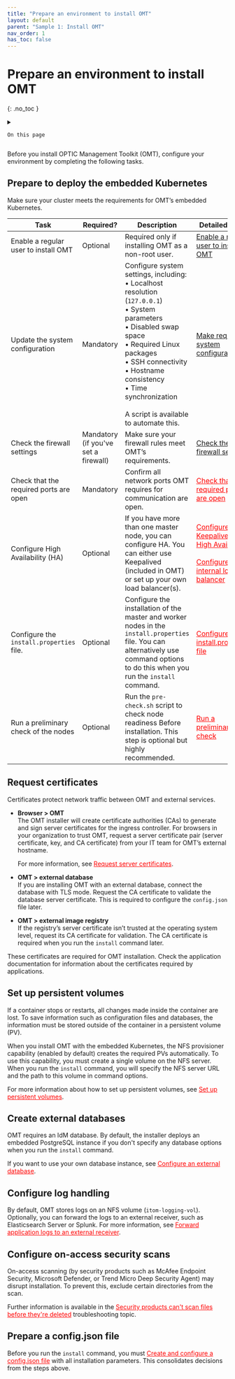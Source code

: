 ```yaml
---
title: "Prepare an environment to install OMT"
layout: default
parent: "Sample 1: Install OMT"
nav_order: 1
has_toc: false
---
```


# Prepare an environment to install OMT
{: .no_toc }

<details close markdown="block">
  <summary>
  
    On this page
	
  </summary>
  {: .text-delta }
- TOC
{:toc}
</details>

Before you install OPTIC Management Toolkit (OMT), configure your environment by completing the following tasks.

## Prepare to deploy the embedded Kubernetes ##

Make sure your cluster meets the requirements for OMT’s embedded Kubernetes.


|  Task   |  Required?   |  Description  |  Detailed steps|
| --- | --- | --- | --- |
| Enable a regular user to install OMT  |  Optional  |  Required only if installing OMT as a non-root user.  |  [Enable a regular user to install OMT](/pages/write/create_sudouser.html)|
| Update the system configuration  |  Mandatory  |  Configure system settings, including: <br> • Localhost resolution (`127.0.0.1`)<br> • System parameters<br> • Disabled swap space<br> • Required Linux packages<br> • SSH connectivity<br> • Hostname consistency<br> • Time synchronization<br><br>A script is available to automate this. |  [Make required system configurations](/pages/write/system_config.html)  |
| Check the firewall settings  |  Mandatory (if you've set a firewall)  | Make sure your firewall rules meet OMT’s requirements.  |  [Check the firewall settings](/pages/write/firewall_settings.html)  |
| Check that the required ports are open | Mandatory | Confirm all network ports OMT requires for communication are open. | <span style="color: red;"><u>Check that the required ports are open</u></span> |
| Configure High Availability (HA) | Optional | If you have more than one master node, you can configure HA. You can either use Keepalived (included in OMT) or set up your own load balancer(s). | <span style="color: red;"><u>Configure Keepalived for High Availability</u></span><br/><br/><span style="color: red;"><u>Configure an internal load balancer</u></span> |
| Configure the `install.properties` file. | Optional | Configure the installation of the master and worker nodes in the `install.properties` file. You can alternatively use command options to do this when you run the `install` command. | <span style="color: red;"><u>Configure the install.properties file</u></span> |
| Run a preliminary check of the nodes | Optional | Run the `pre-check.sh` script to check node readiness Before installation. This step is optional but highly recommended.| <span style="color: red;"><u>Run a preliminary check</u></span> |

## Request certificates ##

Certificates protect network traffic between OMT and external services. 

*   **Browser > OMT**  
    The OMT installer will create certificate authorities (CAs) to generate and sign server certificates for the ingress controller. For browsers in your organization to trust OMT, request a server certificate pair (server certificate, key, and CA certificate) from your IT team for OMT’s external hostname.
	
	For more information, see <span style="color: red;"><u>Request server certificates</u></span>.
*   **OMT > external database**  
    If you are installing OMT with an external database, connect the database with TLS mode. Request the CA certificate to validate the database server certificate. This is required to configure the `config.json` file later.
*   **OMT > external image registry**  
    If the registry’s server certificate isn’t trusted at the operating system level, request its CA certificate for validation. The CA certificate is required when you run the `install` command later.
	
These certificates are required for OMT installation. Check the application documentation for information about the certificates required by applications.

## Set up persistent volumes ##

If a container stops or restarts, all changes made inside the container are lost. To save information such as configuration files and databases, the information must be stored outside of the container in a persistent volume (PV).

When you install OMT with the embedded Kubernetes, the NFS provisioner capability (enabled by default) creates the required PVs automatically. To use this capability, you must create a single volume on the NFS server. When you run the `install` command, you will specify the NFS server URL and the path to this volume in command options.

For more information about how to set up persistent volumes, see <span style="color: red;"><u>Set up persistent volumes</u></span>.

## Create external databases ##

OMT requires an IdM database. By default, the installer deploys an embedded PostgreSQL instance if you don't specify any database options when you run the `install` command. 

If you want to use your own database instance, see <span style="color: red;"><u>Configure an external database</u></span>.

## Configure log handling ##

By default, OMT stores logs on an NFS volume (`itom-logging-vol`). Optionally, you can forward the logs to an external receiver, such as Elasticsearch Server or Splunk. For more information, see <span style="color: red;"><u>Forward application logs to an external receiver</u></span>.

## Configure on-access security scans ##

On-access scanning (by security products such as McAfee Endpoint Security, Microsoft Defender, or Trend Micro Deep Security Agent) may disrupt installation. To prevent this, exclude certain directories from the scan.

Further information is available in the <span style="color: red;"><u>Security products can't scan files before they're deleted</u></span> troubleshooting topic.

## Prepare a config.json file ##

Before you run the `install` command, you must <span style="color: red;"><u>Create and configure a config.json file</u></span> with all installation parameters. This consolidates decisions from the steps above.


